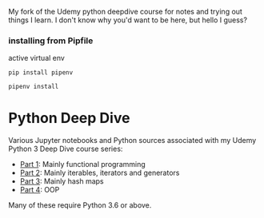 My fork of the Udemy python deepdive course for notes and trying out things I learn. I don't know why you'd want to be here, but hello I guess?

### installing from Pipfile
active virtual env

`pip install pipenv`

`pipenv install`

Python Deep Dive
================

Various Jupyter notebooks and Python sources associated with my Udemy Python 3 Deep Dive course series:

- [Part 1](https://www.udemy.com/course/python-3-deep-dive-part-1/?referralCode=E46B931C71EE01845062/): Mainly functional programming
- [Part 2](https://www.udemy.com/course/python-3-deep-dive-part-2/?referralCode=3E7AFEF5174F04E5C8D4/): Mainly iterables, iterators and generators
- [Part 3](https://www.udemy.com/course/python-3-deep-dive-part-3/?referralCode=C5B0D9AB965B9BF4C49F/): Mainly hash maps
- [Part 4](https://www.udemy.com/course/python-3-deep-dive-part-4/?referralCode=3BB758BE4C04FB983E6F/): OOP

Many of these require Python 3.6 or above.
